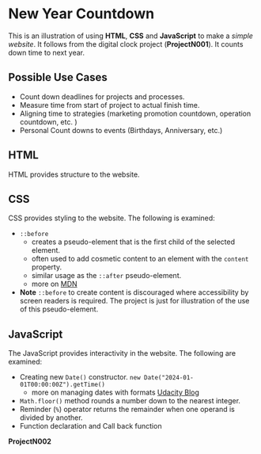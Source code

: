 # New Year Countdown

This is an illustration of using **HTML**, **CSS** and **JavaScript** to make a _simple website_. It follows from the digital clock project (**ProjectN001**). It counts down time to next year.

## Possible Use Cases

- Count down deadlines for projects and processes.
- Measure time from start of project to actual finish time.
- Aligning time to strategies (marketing promotion countdown, operation countdown, etc. )
- Personal Count downs to events (Birthdays, Anniversary, etc.)

## HTML

HTML provides structure to the website.

## CSS

CSS provides styling to the website. The following is examined:

- `::before`
  - creates a pseudo-element that is the first child of the selected element.
  - often used to add cosmetic content to an element with the `content` property.
  - similar usage as the `::after` pseudo-element.
  - more on [MDN](https://developer.mozilla.org/en-US/docs/Web/CSS/::before)
- **Note** `::before` to create content is discouraged where accessibility by screen readers is required. The project is just for illustration of the use of this pseudo-element.

## JavaScript

The JavaScript provides interactivity in the website. The following are examined:

- Creating new `Date()` constructor. `new Date("2024-01-01T00:00:00Z").getTime()`
  - more on managing dates with formats [Udacity Blog](https://www.udacity.com/blog/2021/05/managing-dates-with-javascript-date-formats.html)
- `Math.floor()` method rounds a number down to the nearest integer.
- Reminder (`%`) operator returns the remainder when one operand is divided by another.
- Function declaration and Call back function

**ProjectN002**
